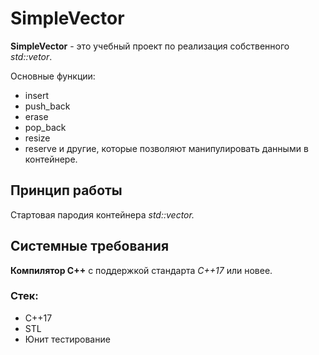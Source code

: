 # SimpleVector
**SimpleVector** - это учебный проект по реализация собственного *std::vetor*.

Основные функции:

- insert
- push_back
- erase
- pop_back
- resize
- reserve и другие, которые позволяют манипулировать данными в контейнере.

## Принцип работы

Стартовая пародия контейнера *std::vector.*

## Системные требования
**Компилятор С++** с поддержкой стандарта *C++17* или новее.

### Стек:

- C++17
- STL
- Юнит тестирование
